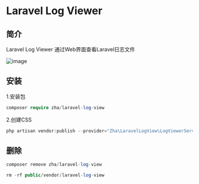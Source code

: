 # Laravel Log Viewer

## 简介

Laravel Log Viewer 通过Web界面查看Laravel日志文件


![image](https://github.com/zhazhahan/laravel-log-view/tree/main/public/preview.jpg)



## 安装

1.安装包

```php
composer require zha/laravel-log-view
```

2.创建CSS

```php
php artisan vendor:publish --provider="Zha\LaravelLogView\LogViewerServiceProvider" --tag="log-viewer-public"
```

## 删除

```php
composer remove zha/laravel-log-view
```

```php
rm -rf public/vendor/laravel-log-view
```